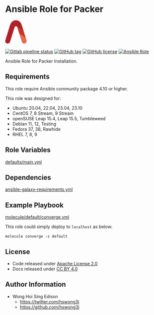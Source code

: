 # Ansible Role for Packer

<a href="https://alvistack.com" title="AlviStack" target="_blank"><img src="/alvistack.svg" height="75" alt="AlviStack"></a>

[![Gitlab pipeline status](https://img.shields.io/gitlab/pipeline/alvistack/ansible-role-packer/master)](https://gitlab.com/alvistack/ansible-role-packer/-/pipelines)
[![GitHub tag](https://img.shields.io/github/tag/alvistack/ansible-role-packer.svg)](https://github.com/alvistack/ansible-role-packer/tags)
[![GitHub license](https://img.shields.io/github/license/alvistack/ansible-role-packer.svg)](https://github.com/alvistack/ansible-role-packer/blob/master/LICENSE)
[![Ansible Role](https://img.shields.io/badge/galaxy-alvistack.packer-blue.svg)](https://galaxy.ansible.com/alvistack/packer)

Ansible Role for Packer Installation.

## Requirements

This role require Ansible community package 4.10 or higher.

This role was designed for:

-   Ubuntu 20.04, 22.04, 23.04, 23.10
-   CentOS 7, 8 Stream, 9 Stream
-   openSUSE Leap 15.4, Leap 15.5, Tumbleweed
-   Debian 11, 12, Testing
-   Fedora 37, 38, Rawhide
-   RHEL 7, 8, 9

## Role Variables

[defaults/main.yml](defaults/main.yml)

## Dependencies

[ansible-galaxy-requirements.yml](ansible-galaxy-requirements.yml)

## Example Playbook

[molecule/default/converge.yml](molecule/default/converge.yml)

This role could simply deploy to `localhost` as below:

    molecule converge -s default

## License

-   Code released under [Apache License 2.0](LICENSE)
-   Docs released under [CC BY 4.0](http://creativecommons.org/licenses/by/4.0/)

## Author Information

-   Wong Hoi Sing Edison
    -   <https://twitter.com/hswong3i>
    -   <https://github.com/hswong3i>

